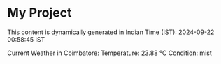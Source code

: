 # My Project

This content is dynamically generated in Indian Time (IST): 2024-09-22 00:58:45 IST


Current Weather in Coimbatore:
Temperature: 23.88 °C
Condition: mist
